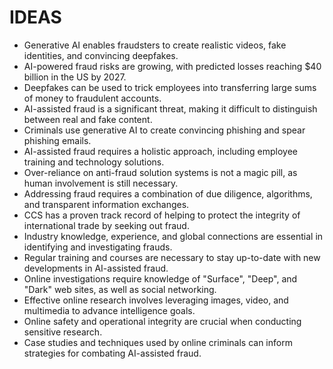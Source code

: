 # IDEAS
* Generative AI enables fraudsters to create realistic videos, fake identities, and convincing deepfakes.
* AI-powered fraud risks are growing, with predicted losses reaching $40 billion in the US by 2027.
* Deepfakes can be used to trick employees into transferring large sums of money to fraudulent accounts.
* AI-assisted fraud is a significant threat, making it difficult to distinguish between real and fake content.
* Criminals use generative AI to create convincing phishing and spear phishing emails.
* AI-assisted fraud requires a holistic approach, including employee training and technology solutions.
* Over-reliance on anti-fraud solution systems is not a magic pill, as human involvement is still necessary.
* Addressing fraud requires a combination of due diligence, algorithms, and transparent information exchanges.
* CCS has a proven track record of helping to protect the integrity of international trade by seeking out fraud.
* Industry knowledge, experience, and global connections are essential in identifying and investigating frauds.
* Regular training and courses are necessary to stay up-to-date with new developments in AI-assisted fraud.
* Online investigations require knowledge of "Surface", "Deep", and "Dark" web sites, as well as social networking.
* Effective online research involves leveraging images, video, and multimedia to advance intelligence goals.
* Online safety and operational integrity are crucial when conducting sensitive research.
* Case studies and techniques used by online criminals can inform strategies for combating AI-assisted fraud.
